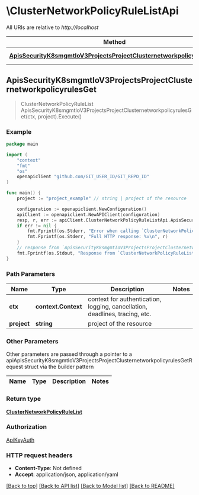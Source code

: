 # \ClusterNetworkPolicyRuleListApi

All URIs are relative to *http://localhost*

Method | HTTP request | Description
------------- | ------------- | -------------
[**ApisSecurityK8smgmtIoV3ProjectsProjectClusternetworkpolicyrulesGet**](ClusterNetworkPolicyRuleListApi.md#ApisSecurityK8smgmtIoV3ProjectsProjectClusternetworkpolicyrulesGet) | **Get** /apis/security.k8smgmt.io/v3/projects/{project}/clusternetworkpolicyrules | 



## ApisSecurityK8smgmtIoV3ProjectsProjectClusternetworkpolicyrulesGet

> ClusterNetworkPolicyRuleList ApisSecurityK8smgmtIoV3ProjectsProjectClusternetworkpolicyrulesGet(ctx, project).Execute()





### Example

```go
package main

import (
    "context"
    "fmt"
    "os"
    openapiclient "github.com/GIT_USER_ID/GIT_REPO_ID"
)

func main() {
    project := "project_example" // string | project of the resource

    configuration := openapiclient.NewConfiguration()
    apiClient := openapiclient.NewAPIClient(configuration)
    resp, r, err := apiClient.ClusterNetworkPolicyRuleListApi.ApisSecurityK8smgmtIoV3ProjectsProjectClusternetworkpolicyrulesGet(context.Background(), project).Execute()
    if err != nil {
        fmt.Fprintf(os.Stderr, "Error when calling `ClusterNetworkPolicyRuleListApi.ApisSecurityK8smgmtIoV3ProjectsProjectClusternetworkpolicyrulesGet``: %v\n", err)
        fmt.Fprintf(os.Stderr, "Full HTTP response: %v\n", r)
    }
    // response from `ApisSecurityK8smgmtIoV3ProjectsProjectClusternetworkpolicyrulesGet`: ClusterNetworkPolicyRuleList
    fmt.Fprintf(os.Stdout, "Response from `ClusterNetworkPolicyRuleListApi.ApisSecurityK8smgmtIoV3ProjectsProjectClusternetworkpolicyrulesGet`: %v\n", resp)
}
```

### Path Parameters


Name | Type | Description  | Notes
------------- | ------------- | ------------- | -------------
**ctx** | **context.Context** | context for authentication, logging, cancellation, deadlines, tracing, etc.
**project** | **string** | project of the resource | 

### Other Parameters

Other parameters are passed through a pointer to a apiApisSecurityK8smgmtIoV3ProjectsProjectClusternetworkpolicyrulesGetRequest struct via the builder pattern


Name | Type | Description  | Notes
------------- | ------------- | ------------- | -------------


### Return type

[**ClusterNetworkPolicyRuleList**](ClusterNetworkPolicyRuleList.md)

### Authorization

[ApiKeyAuth](../README.md#ApiKeyAuth)

### HTTP request headers

- **Content-Type**: Not defined
- **Accept**: application/json, application/yaml

[[Back to top]](#) [[Back to API list]](../README.md#documentation-for-api-endpoints)
[[Back to Model list]](../README.md#documentation-for-models)
[[Back to README]](../README.md)

